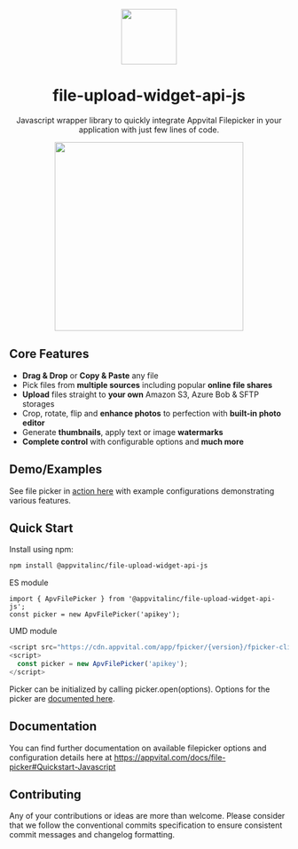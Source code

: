 <p align="center"><img src="https://appvital.com/images/logo-appvital-dark-top.png" align="center" height="100"/></p>
<h1 align="center">
  file-upload-widget-api-js
</h1>
<p align="center">
  Javascript wrapper library to quickly integrate Appvital Filepicker in your application with just few lines of code.
</p>
<p align="center">
  <img src="https://cdn.appvital.com/appsite/static/appvital-file-picker-cloud-uploader.gif"  align="center" height="340"/>
</p>

## Core Features

*   **Drag & Drop** or **Copy & Paste** any file
*   Pick files from **multiple sources** including popular **online file shares**
*   **Upload** files straight to **your own** Amazon S3, Azure Bob & SFTP storages
*   Crop, rotate, flip and **enhance photos** to perfection with **built-in photo editor**
*   Generate **thumbnails**, apply text or image **watermarks**
*   **Complete control** with configurable options and **much more**

## Demo/Examples

See file picker in [action here](https://appvital.com/example/file-picker) with example configurations demonstrating various features.

## Quick Start

Install using npm:

```bash
npm install @appvitalinc/file-upload-widget-api-js
```

ES module
```
import { ApvFilePicker } from '@appvitalinc/file-upload-widget-api-js';
const picker = new ApvFilePicker('apikey');
```

UMD module
```javascript
<script src="https://cdn.appvital.com/app/fpicker/{version}/fpicker-client.min.js" crossorigin="anonymous"></script>
<script>
  const picker = new ApvFilePicker('apikey');
</script>
```
Picker can be initialized by calling picker.open(options). Options for the picker are [documented here](https://appvital.com/docs/file-picker).

## Documentation

You can find further documentation on available filepicker options and configuration details here at https://appvital.com/docs/file-picker#Quickstart-Javascript

## Contributing

Any of your contributions or ideas are more than welcome. Please consider that we follow the conventional commits specification to ensure consistent commit messages and changelog formatting.
